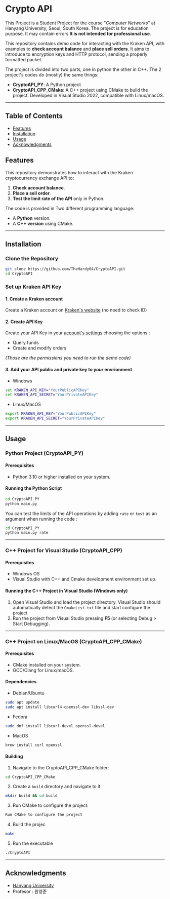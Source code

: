 # Crypto API

This Project is a Student Project for the course "*Computer Networks*" at Hanyang University, Seoul, South Korea. The project is for education purpose. It may contain errors **It is not intended for professional use**. 

This repository contains demo code for interacting with the Kraken API, with examples to **check account balance** and **place sell orders**.
It aims to introduce to encryption keys and HTTP protocol, sending a properly formatted packet.

The project is divided into two parts, one in python the other in C++. The 2 project's codes do (mostly) the same things:

- **CryptoAPI_PY**: A Python project
- **CryptoAPI_CPP_CMake**: A C++ project using CMake to build the project. Developed in Visual Studio 2022, compatible with Linux/macOS.

--- 

## Table of Contents
- [Features](#features)
- [Installation](#installation)
- [Usage](#usage)
- [Acknowledgments](#acknowledgments)

## Features
This repository demonstrates how to interact with the Kraken cryptocurrency exchange API to:
1. **Check account balance**.
2. **Place a sell order**.
3. **Test the limit rate of the API** only in Python.
   
The code is provided in Two different programming language:
- A **Python** version.
- A **C++ version** using CMake.

---

## Installation

### Clone the Repository

```bash
git clone https://github.com/TheHardy04/CryptoAPI.git
cd CryptoAPI
````

### Set up Kraken API Key

#### 1. Create a Kraken account
Create a Kraken account on [Kraken's website](https://www.kraken.com/c) (no need to check ID)

#### 2. Create API Key
Create your API Key in your [account's settings](https://www.kraken.com/c/account-settings/api) choosing the options :
- Query funds
- Create and modify orders

*(Those are the permissions you need to run the demo code)*

#### 3. Add your API public and private key to your envrionment
- Windows
```cmd
set KRAKEN_API_KEY="YourPublicAPIKey"
set KRAKEN_API_SECRET="YourPrivateAPIKey"
```
- Linux/MacOS
```bash
export KRAKEN_API_KEY="YourPublicAPIKey"
export KRAKEN_API_SECRET="YourPrivateAPIKey"
```

---

## Usage

### Python Project (CryptoAPI_PY)

#### Prerequisites
- Python 3.10 or higher installed on your system.
#### Running the Python Script
```bash
cd CryptoAPI_PY
python main.py 
```
You can test the limits of the API operations by adding `rate` or `test` as an argument when running the code :
 ```bash
cd CryptoAPI_PY
python main.py rate
```

---

### C++ Project for Visual Studio (CryptoAPI_CPP)
#### Prerequisites
- Windows OS
- Visual Studio with C++ and Cmake development environment set up.
#### Running the C++ Project in Visual Studio (Windows only)
1. Open Visual Studio and load the project directory. Visual Studio should automatically detect the `CmakeList.txt` file and start configure the project
2. Run the project from Visual Studio pressing **F5**  (or selecting Debug > Start Debugging).

--- 

### C++ Project on Linux/MacOS (CryptoAPI_CPP_CMake)
#### Prerequisites
- CMake installed on your system.
- GCC/Clang for Linux/macOS.
#### Dependencies
- Debian/Ubuntu
```bash
sudo apt update
sudo apt install libcurl4-openssl-dev libssl-dev
```

- Fedora
```bash
sudo dnf install libcurl-devel openssl-devel
```

- MacOS
```bash
brew install curl openssl
```
#### Building 
1. Navigate to the CryptoAPI_CPP_CMake folder:
```bash
cd CryptoAPI_CPP_CMake
```
2. Create a `build` directory and navigate to it
```bash
mkdir build && cd build
```
3. Run CMake to configure the project:
```bash
Run CMake to configure the project
```
4. Build the projec
```bash
make
```
5. Run the  executable
```bash
./CryptoAPI
```

---

## Acknowledgments
- [Hanyang University](http://www.hanyang.ac.kr/)
- Profesor : 원영준
